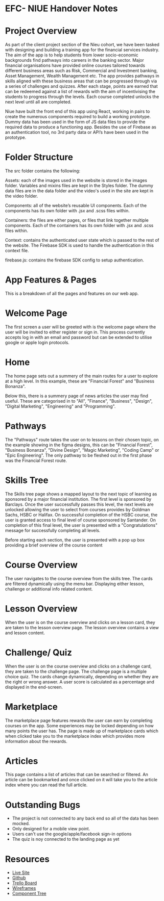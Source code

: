 # EFC- NIUE Handover Notes

# Project Overview

As part of the client project section of the Nieu cohort, we have been tasked with designing and building a training app for the financial services industry. The aim of the app is to help students from lower socio-economic backgrounds find pathways into careers in the banking sector. Major financial organisations have provided online courses tailored towards different business areas such as Risk, Commercial and Investment banking, Asset Management, Wealth Management etc. The app provides pathways in skills aligned with these business areas that can be progressed through via a series of challenges and quizzes. After each stage, points are earned that can be redeemed against a list of rewards with the aim of incentivising the students to progress through the levels. Each course completed unlocks the next level until all are completed.

Niue have built the front end of this app using React, working in pairs to create the numerous components required to build a working prototype. Dummy data has been used in the form of JS data files to provide the required data to produce a functioning app. Besides the use of Firebase as an authentication tool, no 3rd party data or API’s have been used in the prototype.

# Folder Structure

The src folder contains the following:

Assets: each of the images used in the website is stored in the images folder. Variables and mixins files are kept in the Styles folder. The dummy data files are in the data folder and the video's used in the site are kept in the video folder.

Components: all of the website’s reusable UI components. Each of the components has its own folder with .jsx and .scss files within.

Containers: the files are either pages, or files that link together multiple components. Each of the containers has its own folder with .jsx and .scss files within.

Context: contains the authenticated user state which is passed to the rest of the website. The Firebase SDK is used to handle the authentication in this context file.

firebase.js: contains the firebase SDK config to setup authentication.

# App Features & Pages

This is a breakdown of all the pages and features on our web app.

# Welcome Page

The first screen a user will be greeted with is the welcome page where the user will be invited to either register or sign in. This process currently accepts log in with an email and password but can be extended to utilise google or apple login protocols.

# Home

The home page sets out a summery of the main routes for a user to explore at a high level. In this example, these are "Financial Forest" and "Business Bonanza".

Below this, there is a summery page of news articles the user may find useful. These are categorised in to "All", "Finance", "Business", "Design", "Digital Marketing", "Engineering" and "Programming".

# Pathways

The "Pathways" route takes the user on to lessons on their chosen topic, on the example showing in the figma designs, this can be "Financial Forest", "Business Bonanza", "Divine Design", "Magic Marketing", "Coding Camp" or "Epic Engineering". The only pathway to be fleshed out in the first phase was the Financial Forest route.

# Skills Tree

The Skills tree page shows a mapped layout to the next topic of learning as sponsored by a major financial institution. The first level is sponsored by Barclays. Once the user successfully passes this level, the next levels are unlocked allowing the user to select from courses provides by Goldman Sachs, HSBC or Halifax. On successful completion of the HSBC course, the user is granted access to final level of course sponsored by Santander. On completion of this final level, the user is presented with a "Congratulations" message for successfully completing all levels.

Before starting each section, the user is presented with a pop up box providing a brief overview of the course content

# Course Overview

The user navigates to the course overview from the skills tree. The cards are filtered dynamically using the menu bar. Displaying either lesson, challenge or additional info related content.

# Lesson Overview

When the user is on the course overview and clicks on a lesson card, they are taken to the lesson overview page. The lesson overview contains a view and lesson content.

# Challenge/ Quiz

When the user is on the course overview and clicks on a challenge card, they are taken to the challenge page. The challenge page is a multiple choice quiz. The cards change dynamically, depending on whether they are the right or wrong answer. A user score is calculated as a percentage and displayed in the end-screen.

# Marketplace

The marketplace page features rewards the user can earn by completing courses on the app. Some experiences may be locked depending on how many points the user has. The page is made up of marketplace cards which when clicked take you to the marketplace index which provides more information about the rewards.

# Articles

This page contains a list of articles that can be searched or filtered. An article can be bookmarked and once clicked on it will take you to the article index where you can read the full article.

# Outstanding Bugs

- The project is not connected to any back end so all of the data has been mocked.
- Only designed for a mobile view point.
- Users can't use the google/apple/facebook sign-in options
- The quiz is noy connected to the landing page as yet

# Resources

- [Live Site](https://ecf-future-hub.web.app/)
- [Github](https://github.com/nology-tech/niue-ecf)
- [Trello Board](https://trello.com/b/vXkrNAAj/ecf)
- [Wireframes](https://www.figma.com/file/ImHUEmoFd2UP7xDi1WKHCe/ECF---Future-Hub?node-id=376%3A644)
- [Component Tree](https://app.mural.co/invitation/mural/niueclientproject8578/1656342195507?sender=u0be897b7931cfb00fb096975&key=3719cda3-f1d6-40b9-9d69-4a52d3cc588d)
